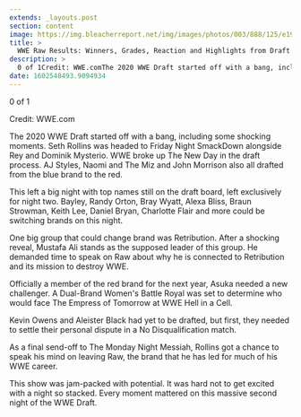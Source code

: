 ```yaml
--- 
extends: _layouts.post 
section: content 
image: https://img.bleacherreport.net/img/images/photos/003/888/125/e197443e9a182d1cb3b79696a303a67f_crop_exact.jpg?w=1200&h=1200&q=75 
title: > 
  WWE Raw Results: Winners, Grades, Reaction and Highlights from Draft Night 2 
description: > 
  0 of 1Credit: WWE.comThe 2020 WWE Draft started off with a bang, including some shocking moments.WWE broke up The New Day in the draft process.This left a big night with top names still on the draft board, left exclusively for night two.He demanded time to speak on Raw about why he is connected to Retribution and its mission to destroy WWE.Every moment mattered on this massive second night of the WWE Draft. 
date: 1602548493.9094934 
--- 
```

0 of 1

Credit: WWE.com

The 2020 WWE Draft started off with a bang, including some shocking moments. Seth Rollins was headed to Friday Night SmackDown alongside Rey and Dominik Mysterio. WWE broke up The New Day in the draft process. AJ Styles, Naomi and The Miz and John Morrison also all drafted from the blue brand to the red.

This left a big night with top names still on the draft board, left exclusively for night two. Bayley, Randy Orton, Bray Wyatt, Alexa Bliss, Braun Strowman, Keith Lee, Daniel Bryan, Charlotte Flair and more could be switching brands on this night.

One big group that could change brand was Retribution. After a shocking reveal, Mustafa Ali stands as the supposed leader of this group. He demanded time to speak on Raw about why he is connected to Retribution and its mission to destroy WWE.

Officially a member of the red brand for the next year, Asuka needed a new challenger. A Dual-Brand Women's Battle Royal was set to determine who would face The Empress of Tomorrow at WWE Hell in a Cell.

Kevin Owens and Aleister Black had yet to be drafted, but first, they needed to settle their personal dispute in a No Disqualification match.

As a final send-off to The Monday Night Messiah, Rollins got a chance to speak his mind on leaving Raw, the brand that he has led for much of his WWE career.

This show was jam-packed with potential. It was hard not to get excited with a night so stacked. Every moment mattered on this massive second night of the WWE Draft.